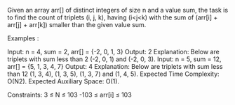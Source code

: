 Given an array arr[] of distinct integers of size n and a value sum, the task is to find the count of triplets (i, j, k), having (i<j<k) with the sum of (arr[i] + arr[j] + arr[k]) smaller than the given value sum.


Examples :


Input: n = 4, sum = 2, arr[] = {-2, 0, 1, 3}
Output:  2
Explanation: Below are triplets with sum less than 2 (-2, 0, 1) and (-2, 0, 3). 
Input: n = 5, sum = 12, arr[] = {5, 1, 3, 4, 7}
Output: 4
Explanation: Below are triplets with sum less than 12 (1, 3, 4), (1, 3, 5), (1, 3, 7) and (1, 4, 5).
Expected Time Complexity: O(N2).
Expected Auxiliary Space: O(1).


Constraints:
3 ≤ N ≤ 103
-103 ≤ arr[i] ≤ 103
